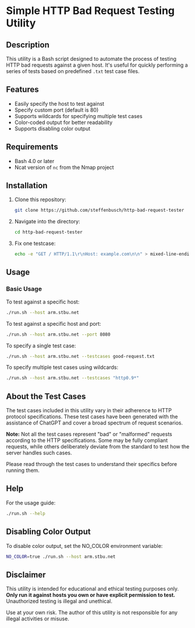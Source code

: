 # Simple HTTP Bad Request Testing Utility

## Description

This utility is a Bash script designed to automate the process of testing HTTP bad requests against a given host. It's useful for quickly performing a series of tests based on predefined `.txt` test case files.

## Features

- Easily specify the host to test against
- Specify custom port (default is 80)
- Supports wildcards for specifying multiple test cases
- Color-coded output for better readability
- Supports disabling color output

## Requirements

- Bash 4.0 or later
- Ncat version of `nc` from the Nmap project

## Installation

1. Clone this repository:

    ```bash
    git clone https://github.com/steffenbusch/http-bad-request-tester
    ```

2. Navigate into the directory:

    ```bash
    cd http-bad-request-tester
    ```

3. Fix one testcase:

    ```bash
    echo -e "GET / HTTP/1.1\r\nHost: example.com\n\n" > mixed-line-endings.txt
    ```

## Usage

### Basic Usage

To test against a specific host:

```bash
./run.sh --host arm.stbu.net
```

To test against a specific host and port:

```bash
./run.sh --host arm.stbu.net --port 8080
```

To specify a single test case:

```bash
./run.sh --host arm.stbu.net --testcases good-request.txt
```

To specify multiple test cases using wildcards:

```bash
./run.sh --host arm.stbu.net --testcases "http0.9*"
```

## About the Test Cases

The test cases included in this utility vary in their adherence to HTTP protocol specifications. These test cases have been generated with the assistance of ChatGPT and cover a broad spectrum of request scenarios.

**Note:** Not all the test cases represent "bad" or "malformed" requests according to the HTTP specifications. Some may be fully compliant requests, while others deliberately deviate from the standard to test how the server handles such cases.

Please read through the test cases to understand their specifics before running them.

## Help

For the usage guide:

```bash
./run.sh --help
```

## Disabling Color Output

To disable color output, set the NO_COLOR environment variable:

```bash
NO_COLOR=true ./run.sh --host arm.stbu.net
```

## Disclaimer

This utility is intended for educational and ethical testing purposes only. **Only run it against hosts you own or have explicit permission to test.** Unauthorized testing is illegal and unethical.

Use at your own risk. The author of this utility is not responsible for any illegal activities or misuse.
